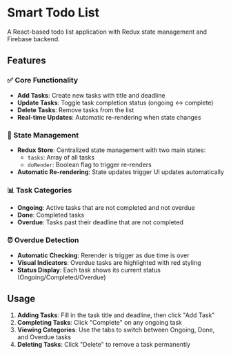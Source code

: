 # Smart Todo List

A React-based todo list application with Redux state management and Firebase backend.

## Features

### ✅ Core Functionality
- **Add Tasks**: Create new tasks with title and deadline
- **Update Tasks**: Toggle task completion status (ongoing ↔ complete)
- **Delete Tasks**: Remove tasks from the list
- **Real-time Updates**: Automatic re-rendering when state changes

### 🎯 State Management
- **Redux Store**: Centralized state management with two main states:
  - `tasks`: Array of all tasks
  - `doRender`: Boolean flag to trigger re-renders
- **Automatic Re-rendering**: State updates trigger UI updates automatically

### 📊 Task Categories
- **Ongoing**: Active tasks that are not completed and not overdue
- **Done**: Completed tasks
- **Overdue**: Tasks past their deadline that are not completed

### ⏰ Overdue Detection
- **Automatic Checking**: Rerender is trigger as due time is over
- **Visual Indicators**: Overdue tasks are highlighted with red styling
- **Status Display**: Each task shows its current status (Ongoing/Completed/Overdue)

## Usage

1. **Adding Tasks**: Fill in the task title and deadline, then click "Add Task"
2. **Completing Tasks**: Click "Complete" on any ongoing task
3. **Viewing Categories**: Use the tabs to switch between Ongoing, Done, and Overdue tasks
4. **Deleting Tasks**: Click "Delete" to remove a task permanently

